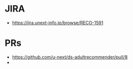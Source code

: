 # JIRA
* https://jira.unext-info.jp/browse/RECO-1591

# PRs
* https://github.com/u-next/ds-adultrecommender/pull/8
* 